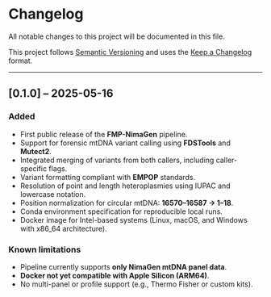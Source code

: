 # Changelog

All notable changes to this project will be documented in this file.

This project follows [Semantic Versioning](https://semver.org) and uses the [Keep a Changelog](https://keepachangelog.com) format.

---

## [0.1.0] – 2025-05-16

### Added
- First public release of the **FMP-NimaGen** pipeline.
- Support for forensic mtDNA variant calling using **FDSTools** and **Mutect2**.
- Integrated merging of variants from both callers, including caller-specific flags.
- Variant formatting compliant with **EMPOP** standards.
- Resolution of point and length heteroplasmies using IUPAC and lowercase notation.
- Position normalization for circular mtDNA: **16570–16587 → 1–18**.
- Conda environment specification for reproducible local runs.
- Docker image for Intel-based systems (Linux, macOS, and Windows with x86_64 architecture).


### Known limitations
- Pipeline currently supports **only NimaGen mtDNA panel data**.
- **Docker not yet compatible with Apple Silicon (ARM64)**.
- No multi-panel or profile support (e.g., Thermo Fisher or custom kits).

